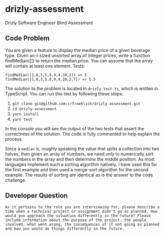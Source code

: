 # drizly-assessment
Drizly Software Engineer Blind Assessment

## Code Problem

You are given a feature to display the median price of a given beverage type. Given an n sized unsorted array of integer prices, write a function findMedian([]) to return the median price. You can assume that the array will contain at least one element.
Tests:

```
findMedian([1,6,3,5,8,9,4,10,2]) => 5
findMedian([1,6,3,5,8,9,4,10,2,7]) => 5.5
```

The solution to the problem is located in `drizly.test.ts`, which is written in TypeScript. You can run this test by following these steps:

1. `git clone git@github.com:crfroehlich/drizly-assessment.git`
1. `cd drizly-assessment`
1. `yarn install`
1. `yarn test`

In the console you will see the output of the two tests that assert the correctness of the solution. The code is fully commented to help explain the process.

Since a `median` is, roughly speaking the value that splits a collection into two halves; then given an array of numbers, we need only to numerically sort the numbers in the array and then determine the middle position. As most languages implement such a sorting algorithm natively, I have used this for the first example and then used a merge-sort algorithm for the second example. The results of sorting are identical as is the answer to the code challenge.

## Developer Question

```
As it pertains to the role you are interviewing for, please describe a time when a technical project or assignment didn’t go as planned. How would you approach the situation differently in the future? Please include information about the purpose of the project, the people involved, what went wrong, the consequences of it not going as planned and how you would do things differently in the future.
```

